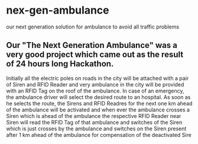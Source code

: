 # nex-gen-ambulance
our next generation solution for ambulance to avoid all traffic problems

## Our "The Next Generation Ambulance" was a very good project which came out as the result of 24 hours long Hackathon.
Initially all the electric poles on roads in the city will be attached with a pair of Siren and RFID Reader and very ambulance in the city will be provided with an RFID Tag on the roof of the ambulance.
In case of an emergency, the ambulance driver will select the desired route to an hospital.
As soon as he selects the route, the Sirens and RFID Readres for the next one km ahead of the ambulance will be activated and when ever the ambulance crosses a Siren which is ahead of the ambulance the respective RFID Reader near Siren will read the RFID Tag of that ambulance and switches of the Siren which is just crosses by the ambulance and switches on the Siren present after 1 km ahead of the ambulance for compensation of the deactivated Sire
